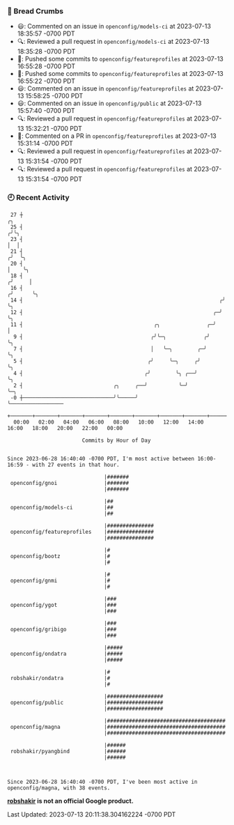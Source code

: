 ### 🍞 Bread Crumbs

 * 😃: Commented on an issue in `openconfig/models-ci` at 2023-07-13 18:35:57 -0700 PDT
 * 🔍: Reviewed a pull request in  `openconfig/models-ci` at 2023-07-13 18:35:28 -0700 PDT
 * 🚢: Pushed some commits to `openconfig/featureprofiles` at 2023-07-13 16:55:28 -0700 PDT
 * 🚢: Pushed some commits to `openconfig/featureprofiles` at 2023-07-13 16:55:22 -0700 PDT
 * 😃: Commented on an issue in `openconfig/featureprofiles` at 2023-07-13 15:58:25 -0700 PDT
 * 😃: Commented on an issue in `openconfig/public` at 2023-07-13 15:57:40 -0700 PDT
 * 🔍: Reviewed a pull request in  `openconfig/featureprofiles` at 2023-07-13 15:32:21 -0700 PDT
 * 💬: Commented on a PR in  `openconfig/featureprofiles` at 2023-07-13 15:31:14 -0700 PDT
 * 🔍: Reviewed a pull request in  `openconfig/featureprofiles` at 2023-07-13 15:31:54 -0700 PDT
 * 🔍: Reviewed a pull request in  `openconfig/featureprofiles` at 2023-07-13 15:31:54 -0700 PDT

### 🕘 Recent Activity
```
 27 ┼                                                                    ╭╮
 25 ┤                                                                   ╭╯╰╮
 23 ┤                                                                   │  │
 21 ┤                                                                  ╭╯  ╰╮
 20 ┤                                                                  │    ╰╮
 18 ┤                                                                 ╭╯     │
 16 ┤                                                                ╭╯      ╰╮
 14 ┤                                                               ╭╯        ╰╮
 12 ┤                                                             ╭─╯          ╰╮
 11 ┤                                          ╭╮               ╭─╯             │
  9 ┤                                         ╭╯╰─╮            ╭╯               ╰╮
  7 ┤                                         │   ╰─╮        ╭─╯                 ╰╮
  5 ┤                                        ╭╯     ╰─╮     ╭╯                    ╰╮
  4 ┤                                       ╭╯        ╰╮ ╭──╯                      ╰╮
  2 ┤                             ╭╮     ╭──╯          ╰─╯                          ╰─╮
 -0 ┼─────────────────────────────╯╰─────╯                                            ╰─────────────────
    +───────+───────+───────+───────+───────+───────+───────+───────+───────+───────+───────+───────+────
  00:00   02:00   04:00   06:00   08:00   10:00   12:00   14:00   16:00   18:00   20:00   22:00   00:00   

						Commits by Hour of Day


Since 2023-06-28 16:40:40 -0700 PDT, I'm most active between 16:00-16:59 - with 27 events in that hour.

```



```
                               |#######
 openconfig/gnoi               |#######
                               |#######

                               |##
 openconfig/models-ci          |##
                               |##

                               |###############
 openconfig/featureprofiles    |###############
                               |###############

                               |#
 openconfig/bootz              |#
                               |#

                               |#
 openconfig/gnmi               |#
                               |#

                               |###
 openconfig/ygot               |###
                               |###

                               |###
 openconfig/gribigo            |###
                               |###

                               |#####
 openconfig/ondatra            |#####
                               |#####

                               |#
 robshakir/ondatra             |#
                               |#

                               |##################
 openconfig/public             |##################
                               |##################

                               |######################################
 openconfig/magna              |######################################
                               |######################################

                               |######
 robshakir/pyangbind           |######
                               |######



Since 2023-06-28 16:40:40 -0700 PDT, I've been most active in openconfig/magna, with 38 events.

```
**[robshakir](mailto:robjs@google.com) is not an official Google product.**  


Last Updated: 2023-07-13 20:11:38.304162224 -0700 PDT
